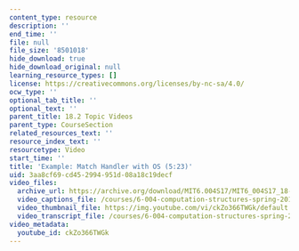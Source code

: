 ```yaml
---
content_type: resource
description: ''
end_time: ''
file: null
file_size: '8501018'
hide_download: true
hide_download_original: null
learning_resource_types: []
license: https://creativecommons.org/licenses/by-nc-sa/4.0/
ocw_type: ''
optional_tab_title: ''
optional_text: ''
parent_title: 18.2 Topic Videos
parent_type: CourseSection
related_resources_text: ''
resource_index_text: ''
resourcetype: Video
start_time: ''
title: 'Example: Match Handler with OS (5:23)'
uid: 3aa8cf69-cd45-2994-951d-08a18c19decf
video_files:
  archive_url: https://archive.org/download/MIT6.004S17/MIT6_004S17_18-02-03_300k.mp4
  video_captions_file: /courses/6-004-computation-structures-spring-2017/2cac77b72b2b576eb7f4968007e62257_ckZo366TWGk.vtt
  video_thumbnail_file: https://img.youtube.com/vi/ckZo366TWGk/default.jpg
  video_transcript_file: /courses/6-004-computation-structures-spring-2017/dfe8ac42644871ccf6889139f2d600b5_ckZo366TWGk.pdf
video_metadata:
  youtube_id: ckZo366TWGk
---
```

